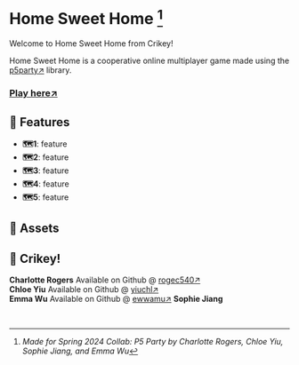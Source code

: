 # Home Sweet Home [^1]

Welcome to Home Sweet Home from Crikey!

Home Sweet Home is a cooperative online multiplayer game made using the [p5party↗](https://p5party.org/) library.

### [Play here↗](https://rogec540.github.io/GameB/src/index.html)

## 🌟 Features

- **🗺️1**: feature
- **🗺️2**: feature
- **🗺️3**: feature
- **🗺️4**: feature
- **🗺️5**: feature

## 👾 Assets

## 💞 Crikey!

**Charlotte Rogers** Available on Github @ [rogec540↗](https://github.com/rogec540)\
**Chloe Yiu** Available on Github @ [yiuchl↗](https://github.com/yiuchl)\
**Emma Wu** Available on Github @ [ewwamu↗](https://github.com/ewwamu)
**Sophie Jiang**

<br>

[^1]: _Made for Spring 2024 Collab: P5 Party by Charlotte Rogers, Chloe Yiu, Sophie Jiang, and Emma Wu_
